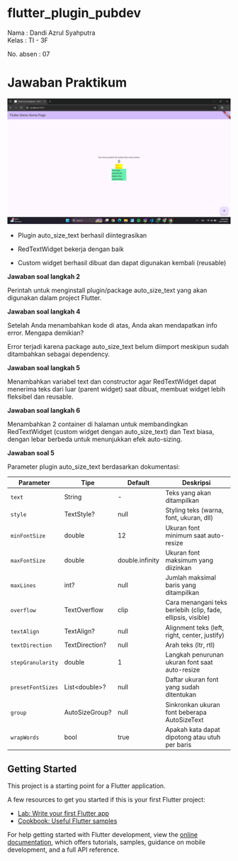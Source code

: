# flutter_plugin_pubdev

Nama : Dandi Azrul Syahputra
\
Kelas : TI - 3F

No. absen : 07

# Jawaban Praktikum

![Screenshot Praktikum](images/praktikumplugin.png)

- Plugin auto_size_text berhasil diintegrasikan

- RedTextWidget bekerja dengan baik

- Custom widget berhasil dibuat dan dapat digunakan kembali (reusable)

**Jawaban soal langkah 2**

Perintah untuk menginstall plugin/package auto_size_text yang akan digunakan dalam project Flutter.

**Jawaban soal langkah 4**

Setelah Anda menambahkan kode di atas, Anda akan mendapatkan info error. Mengapa demikian?

Error terjadi karena package auto_size_text belum diimport meskipun sudah ditambahkan sebagai dependency. 

**Jawaban soal langkah 5**

Menambahkan variabel text dan constructor agar RedTextWidget dapat menerima teks dari luar (parent widget) saat dibuat, membuat widget lebih fleksibel dan reusable.

**Jawaban soal langkah 6**

Menambahkan 2 container di halaman untuk membandingkan RedTextWidget (custom widget dengan auto_size_text) dan Text biasa, dengan lebar berbeda untuk menunjukkan efek auto-sizing.

**Jawaban soal 5**

Parameter plugin auto_size_text berdasarkan dokumentasi:

| Parameter | Tipe | Default | Deskripsi |
|-----------|------|---------|-----------|
| `text` | String | - | Teks yang akan ditampilkan |
| `style` | TextStyle? | null | Styling teks (warna, font, ukuran, dll) |
| `minFontSize` | double | 12 | Ukuran font minimum saat auto-resize |
| `maxFontSize` | double | double.infinity | Ukuran font maksimum yang diizinkan |
| `maxLines` | int? | null | Jumlah maksimal baris yang ditampilkan |
| `overflow` | TextOverflow | clip | Cara menangani teks berlebih (clip, fade, ellipsis, visible) |
| `textAlign` | TextAlign? | null | Alignment teks (left, right, center, justify) |
| `textDirection` | TextDirection? | null | Arah teks (ltr, rtl) |
| `stepGranularity` | double | 1 | Langkah penurunan ukuran font saat auto-resize |
| `presetFontSizes` | List\<double\>? | null | Daftar ukuran font yang sudah ditentukan |
| `group` | AutoSizeGroup? | null | Sinkronkan ukuran font beberapa AutoSizeText |
| `wrapWords` | bool | true | Apakah kata dapat dipotong atau utuh per baris |


## Getting Started

This project is a starting point for a Flutter application.

A few resources to get you started if this is your first Flutter project:

- [Lab: Write your first Flutter app](https://docs.flutter.dev/get-started/codelab)
- [Cookbook: Useful Flutter samples](https://docs.flutter.dev/cookbook)

For help getting started with Flutter development, view the
[online documentation](https://docs.flutter.dev/), which offers tutorials,
samples, guidance on mobile development, and a full API reference.
